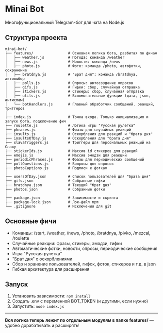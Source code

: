 # Minai Bot

Многофункциональный Telegram-бот для чата на Node.js

## Структура проекта

```
minai-bot/
├── features/                # Основная логика бота, разбитая по фичам
│   ├── weather.js           # Погода: команда /weather
│   ├── news.js              # Новости: команда /news
│   ├── photo.js             # Фото: команда /photo, автофотки, сохранение
│   ├── bratdnya.js          # "Брат дня": команда /bratdnya, автовыбор
│   ├── polls.js             # Опросы: автосоздание опросов
│   ├── gifs.js              # Гифки: сбор, случайная отправка
│   ├── stickers.js          # Стикеры: сбор, случайная отправка
│   ├── utils.js             # Вспомогательные функции (дата, json, антиспам)
│   └── botHandlers.js       # Главный обработчик сообщений, реакций, триггеров
│
├── index.js                 # Точка входа. Только инициализация и запуск бота, подключение фич
├── roulette.js              # Логика игры "Русская рулетка"
├── phrases.js               # Фразы для случайных реакций
├── insults.js               # Оскорбления для реакций и "брата дня"
├── insultsOfDay.js          # Оскорбления для "брата дня"
├── slavaTriggers.js         # Триггеры для персональных реакций на Славу
├── stickerIds.js            # Массив id стикеров для реакций
├── emojis.js                # Массив эмодзи для реакций
├── periodicPhrases.js       # Фразы для периодических сообщений
├── pollQuestions.js         # Вопросы для опросов
├── photoCaptions.js         # Подписи к фоткам
│
├── usersOfDay.json          # Список пользователей для "брата дня"
├── gifs.json                # Собранные гифки
├── bratdnya.json            # Текущий "брат дня"
├── photos.json              # Собранные фотки
│
├── package.json             # Зависимости и скрипты
├── package-lock.json        # Лок-файл npm
└── .gitignore               # Исключения для git
```

## Основные фичи
- Команды: /start, /weather, /news, /photo, /bratdnya, /pivko, /mezcal, /roulette
- Случайные реакции: фразы, стикеры, эмодзи, гифки
- Автоматические фотки, новости, опросы, периодические сообщения
- Игра "Русская рулетка"
- "Брат дня" с оскорблениями
- Сбор и хранение пользователей, гифок, фоток, стикеров и т.д. в json
- Гибкая архитектура для расширения

## Запуск
1. Установить зависимости: `npm install`
2. Создать .env с переменной BOT_TOKEN (и другими, если нужно)
3. Запустить: `node index.js`

---

**Вся логика теперь лежит по отдельным модулям в папке features/** — удобно дорабатывать и расширять! 